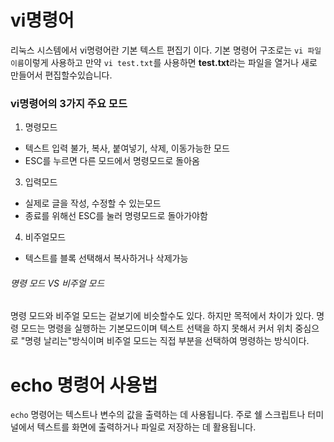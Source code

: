 # **vi**명령어

리눅스 시스템에서 vi명령어란 기본 텍스트 편집기 이다. 기본 명령어 구조로는 `vi 파일이름`이렇게 사용하고 만약 `vi test.txt`를 사용하면 **test.txt**라는 파일을 열거나 새로 만들어서 편집할수있습니다.
### vi명령어의 3가지 주요 모드
1. 명령모드
  - 텍스트 입력 불가, 복사, 붙여넣기, 삭제, 이동가능한 모드
  - ESC를 누르면 다른 모드에서 명령모드로 돌아옴
3. 입력모드
  - 실제로 글을 작성, 수정할 수 있는모드
  - 종료를 위해선 ESC를 눌러 명령모드로 돌아가야함
4. 비주얼모드
  - 텍스트를 블록 선택해서 복사하거나 삭제가능

###### 명령 모드 VS 비주얼 모드

명령 모드와 비주얼 모드는 겉보기에 비슷할수도 있다. 하지만 목적에서 차이가 있다.
명령 모드는 명령을 실행하는 기본모드이며 텍스트 선택을 하지 못해서 커서 위치 중심으로 "명령 날리는"방식이며 비주얼 모드는 직접 부분을 선택하여 명령하는 방식이다.

# echo 명령어 사용법

`echo` 명령어는 텍스트나 변수의 값을 출력하는 데 사용됩니다. 주로 쉘 스크립트나 터미널에서 텍스트를 화면에 출력하거나 파일로 저장하는 데 활용됩니다.
